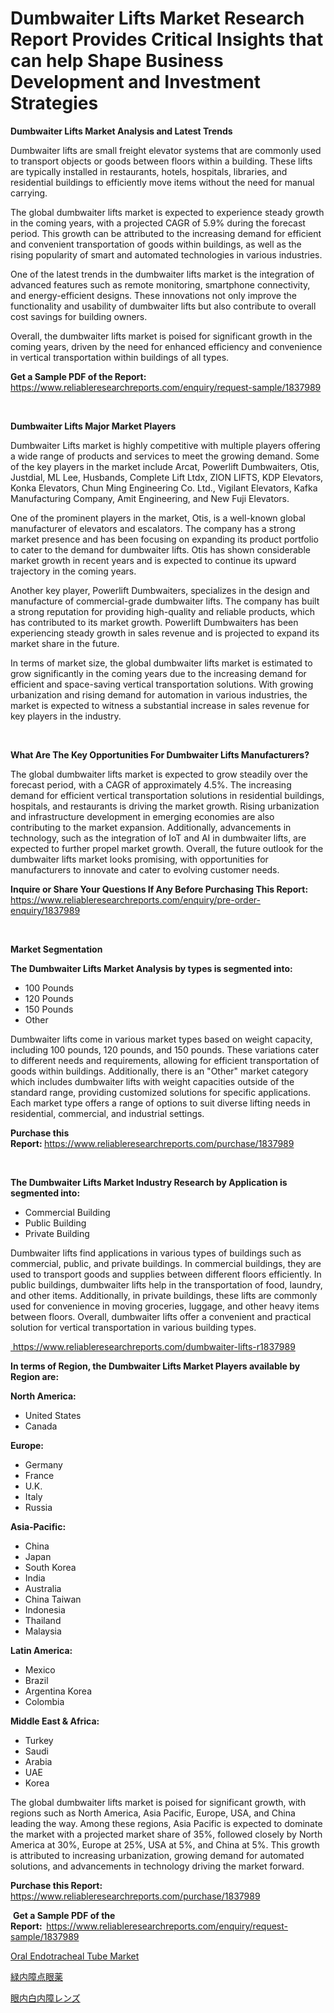 <p><h1>Dumbwaiter Lifts Market Research Report Provides Critical Insights that can help Shape Business Development and Investment Strategies</h1></p><p><strong>Dumbwaiter Lifts Market Analysis and Latest Trends</strong></p>
<p><p>Dumbwaiter lifts are small freight elevator systems that are commonly used to transport objects or goods between floors within a building. These lifts are typically installed in restaurants, hotels, hospitals, libraries, and residential buildings to efficiently move items without the need for manual carrying.</p><p>The global dumbwaiter lifts market is expected to experience steady growth in the coming years, with a projected CAGR of 5.9% during the forecast period. This growth can be attributed to the increasing demand for efficient and convenient transportation of goods within buildings, as well as the rising popularity of smart and automated technologies in various industries.</p><p>One of the latest trends in the dumbwaiter lifts market is the integration of advanced features such as remote monitoring, smartphone connectivity, and energy-efficient designs. These innovations not only improve the functionality and usability of dumbwaiter lifts but also contribute to overall cost savings for building owners.</p><p>Overall, the dumbwaiter lifts market is poised for significant growth in the coming years, driven by the need for enhanced efficiency and convenience in vertical transportation within buildings of all types.</p></p>
<p><strong>Get a Sample PDF of the Report:&nbsp;</strong> <a href="https://www.reliableresearchreports.com/enquiry/request-sample/1837989">https://www.reliableresearchreports.com/enquiry/request-sample/1837989</a></p>
<p>&nbsp;</p>
<p><strong>Dumbwaiter Lifts Major Market Players</strong></p>
<p><p>Dumbwaiter Lifts market is highly competitive with multiple players offering a wide range of products and services to meet the growing demand. Some of the key players in the market include Arcat, Powerlift Dumbwaiters, Otis, Justdial, ML Lee, Husbands, Complete Lift Ltdx, ZION LIFTS, KDP Elevators, Konka Elevators, Chun Ming Engineering Co. Ltd., Vigilant Elevators, Kafka Manufacturing Company, Amit Engineering, and New Fuji Elevators.</p><p>One of the prominent players in the market, Otis, is a well-known global manufacturer of elevators and escalators. The company has a strong market presence and has been focusing on expanding its product portfolio to cater to the demand for dumbwaiter lifts. Otis has shown considerable market growth in recent years and is expected to continue its upward trajectory in the coming years.</p><p>Another key player, Powerlift Dumbwaiters, specializes in the design and manufacture of commercial-grade dumbwaiter lifts. The company has built a strong reputation for providing high-quality and reliable products, which has contributed to its market growth. Powerlift Dumbwaiters has been experiencing steady growth in sales revenue and is projected to expand its market share in the future.</p><p>In terms of market size, the global dumbwaiter lifts market is estimated to grow significantly in the coming years due to the increasing demand for efficient and space-saving vertical transportation solutions. With growing urbanization and rising demand for automation in various industries, the market is expected to witness a substantial increase in sales revenue for key players in the industry.</p></p>
<p>&nbsp;</p>
<p><strong>What Are The Key Opportunities For Dumbwaiter Lifts Manufacturers?</strong></p>
<p><p>The global dumbwaiter lifts market is expected to grow steadily over the forecast period, with a CAGR of approximately 4.5%. The increasing demand for efficient vertical transportation solutions in residential buildings, hospitals, and restaurants is driving the market growth. Rising urbanization and infrastructure development in emerging economies are also contributing to the market expansion. Additionally, advancements in technology, such as the integration of IoT and AI in dumbwaiter lifts, are expected to further propel market growth. Overall, the future outlook for the dumbwaiter lifts market looks promising, with opportunities for manufacturers to innovate and cater to evolving customer needs.</p></p>
<p><strong>Inquire or Share Your Questions If Any Before Purchasing This Report:</strong> <a href="https://www.reliableresearchreports.com/enquiry/pre-order-enquiry/1837989">https://www.reliableresearchreports.com/enquiry/pre-order-enquiry/1837989</a></p>
<p>&nbsp;</p>
<p><strong>Market Segmentation</strong></p>
<p><strong>The Dumbwaiter Lifts Market Analysis by types is segmented into:</strong></p>
<p><ul><li>100 Pounds</li><li>120 Pounds</li><li>150 Pounds</li><li>Other</li></ul></p>
<p><p>Dumbwaiter lifts come in various market types based on weight capacity, including 100 pounds, 120 pounds, and 150 pounds. These variations cater to different needs and requirements, allowing for efficient transportation of goods within buildings. Additionally, there is an "Other" market category which includes dumbwaiter lifts with weight capacities outside of the standard range, providing customized solutions for specific applications. Each market type offers a range of options to suit diverse lifting needs in residential, commercial, and industrial settings.</p></p>
<p><strong>Purchase this Report:&nbsp;</strong><a href="https://www.reliableresearchreports.com/purchase/1837989">https://www.reliableresearchreports.com/purchase/1837989</a></p>
<p>&nbsp;</p>
<p><strong>The Dumbwaiter Lifts Market Industry Research by Application is segmented into:</strong></p>
<p><ul><li>Commercial Building</li><li>Public Building</li><li>Private Building</li></ul></p>
<p><p>Dumbwaiter lifts find applications in various types of buildings such as commercial, public, and private buildings. In commercial buildings, they are used to transport goods and supplies between different floors efficiently. In public buildings, dumbwaiter lifts help in the transportation of food, laundry, and other items. Additionally, in private buildings, these lifts are commonly used for convenience in moving groceries, luggage, and other heavy items between floors. Overall, dumbwaiter lifts offer a convenient and practical solution for vertical transportation in various building types.</p></p>
<p><a href="https://www.reliableresearchreports.com/dumbwaiter-lifts-r1837989">&nbsp;https://www.reliableresearchreports.com/dumbwaiter-lifts-r1837989</a></p>
<p><strong>In terms of Region, the Dumbwaiter Lifts Market Players available by Region are:</strong></p>
<p>
    <p> <strong> North America: </strong>
        <ul>
            <li>United States</li>
            <li>Canada</li>
        </ul>
        </p> 
    <p> <strong> Europe: </strong>
        <ul>
            <li>Germany</li>
            <li>France</li>
            <li>U.K.</li>
            <li>Italy</li>
            <li>Russia</li>
        </ul>
        </p> 
    <p> <strong> Asia-Pacific: </strong>
        <ul>
            <li>China</li>
            <li>Japan</li>
            <li>South Korea</li>
            <li>India</li>
            <li>Australia</li>
            <li>China Taiwan</li>
            <li>Indonesia</li>
            <li>Thailand</li>
            <li>Malaysia</li>
        </ul>
        </p> 
    <p> <strong> Latin America: </strong>
        <ul>
            <li>Mexico</li>
            <li>Brazil</li>
            <li>Argentina Korea</li>
            <li>Colombia</li>
        </ul>
        </p> 
    <p> <strong> Middle East & Africa: </strong>
        <ul>
            <li>Turkey</li>
            <li>Saudi</li>
            <li>Arabia</li>
            <li>UAE</li>
            <li>Korea</li>
        </ul>
    </p>
    </p>
<p><p>The global dumbwaiter lifts market is poised for significant growth, with regions such as North America, Asia Pacific, Europe, USA, and China leading the way. Among these regions, Asia Pacific is expected to dominate the market with a projected market share of 35%, followed closely by North America at 30%, Europe at 25%, USA at 5%, and China at 5%. This growth is attributed to increasing urbanization, growing demand for automated solutions, and advancements in technology driving the market forward.</p></p>
<p><strong>Purchase this Report: </strong><a href="https://www.reliableresearchreports.com/purchase/1837989">https://www.reliableresearchreports.com/purchase/1837989</a></p>
<p>&nbsp;<strong>Get a Sample PDF of the Report:&nbsp;&nbsp;</strong><a href="https://www.reliableresearchreports.com/enquiry/request-sample/1837989">https://www.reliableresearchreports.com/enquiry/request-sample/1837989</a></p>
<p><strong></strong></p>
<p><p><a href="https://gratis-rainforest-2ca.notion.site/Oral-Endotracheal-Tube-Market-Comprehensive-Assessment-by-Type-Application-and-Geography-0a4ba5534b924efabe818cf1f5e4c7f7">Oral Endotracheal Tube Market</a></p><p><a href="https://github.com/laurenreichert/Market-Research-Report-List-1/blob/main/660218231690.md">緑内障点眼薬</a></p><p><a href="https://github.com/RodHoppe07/Market-Research-Report-List-1/blob/main/427676831691.md">眼内白内障レンズ</a></p></p>
